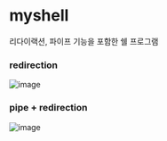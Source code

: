 # myshell
리다이랙션, 파이프 기능을 포함한 쉘  프로그램

### redirection

![image](https://user-images.githubusercontent.com/48829883/103146744-e8b57180-4790-11eb-84a7-7c63b36d526a.png)


### pipe + redirection

![image](https://user-images.githubusercontent.com/48829883/103146753-0c78b780-4791-11eb-9791-996f01d42c22.png)



